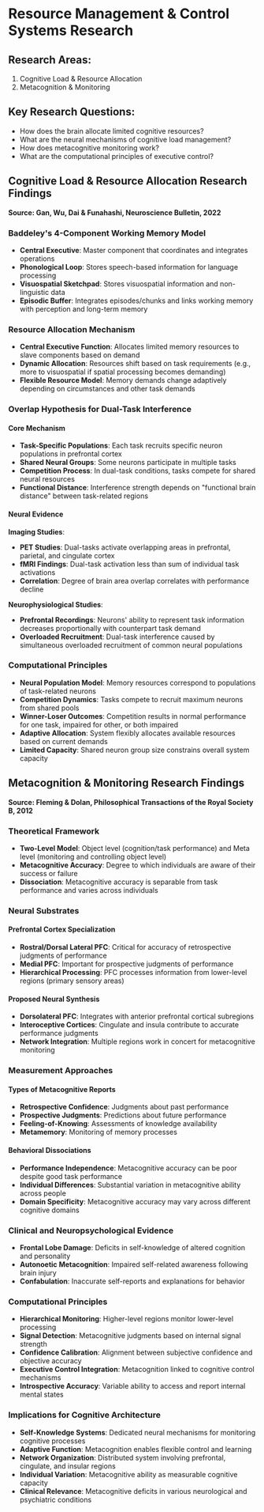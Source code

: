 # Resource Management & Control Systems Research

## Research Areas:
1. Cognitive Load & Resource Allocation
2. Metacognition & Monitoring

## Key Research Questions:
- How does the brain allocate limited cognitive resources?
- What are the neural mechanisms of cognitive load management?
- How does metacognitive monitoring work?
- What are the computational principles of executive control?


## Cognitive Load & Resource Allocation Research Findings

**Source: Gan, Wu, Dai & Funahashi, Neuroscience Bulletin, 2022**

### Baddeley's 4-Component Working Memory Model
- **Central Executive**: Master component that coordinates and integrates operations
- **Phonological Loop**: Stores speech-based information for language processing
- **Visuospatial Sketchpad**: Stores visuospatial information and non-linguistic data
- **Episodic Buffer**: Integrates episodes/chunks and links working memory with perception and long-term memory

### Resource Allocation Mechanism
- **Central Executive Function**: Allocates limited memory resources to slave components based on demand
- **Dynamic Allocation**: Resources shift based on task requirements (e.g., more to visuospatial if spatial processing becomes demanding)
- **Flexible Resource Model**: Memory demands change adaptively depending on circumstances and other task demands

### Overlap Hypothesis for Dual-Task Interference

#### Core Mechanism
- **Task-Specific Populations**: Each task recruits specific neuron populations in prefrontal cortex
- **Shared Neural Groups**: Some neurons participate in multiple tasks
- **Competition Process**: In dual-task conditions, tasks compete for shared neural resources
- **Functional Distance**: Interference strength depends on "functional brain distance" between task-related regions

#### Neural Evidence
**Imaging Studies**:
- **PET Studies**: Dual-tasks activate overlapping areas in prefrontal, parietal, and cingulate cortex
- **fMRI Findings**: Dual-task activation less than sum of individual task activations
- **Correlation**: Degree of brain area overlap correlates with performance decline

**Neurophysiological Studies**:
- **Prefrontal Recordings**: Neurons' ability to represent task information decreases proportionally with counterpart task demand
- **Overloaded Recruitment**: Dual-task interference caused by simultaneous overloaded recruitment of common neural populations

### Computational Principles
- **Neural Population Model**: Memory resources correspond to populations of task-related neurons
- **Competition Dynamics**: Tasks compete to recruit maximum neurons from shared pools
- **Winner-Loser Outcomes**: Competition results in normal performance for one task, impaired for other, or both impaired
- **Adaptive Allocation**: System flexibly allocates available resources based on current demands
- **Limited Capacity**: Shared neuron group size constrains overall system capacity


## Metacognition & Monitoring Research Findings

**Source: Fleming & Dolan, Philosophical Transactions of the Royal Society B, 2012**

### Theoretical Framework
- **Two-Level Model**: Object level (cognition/task performance) and Meta level (monitoring and controlling object level)
- **Metacognitive Accuracy**: Degree to which individuals are aware of their success or failure
- **Dissociation**: Metacognitive accuracy is separable from task performance and varies across individuals

### Neural Substrates

#### Prefrontal Cortex Specialization
- **Rostral/Dorsal Lateral PFC**: Critical for accuracy of retrospective judgments of performance
- **Medial PFC**: Important for prospective judgments of performance
- **Hierarchical Processing**: PFC processes information from lower-level regions (primary sensory areas)

#### Proposed Neural Synthesis
- **Dorsolateral PFC**: Integrates with anterior prefrontal cortical subregions
- **Interoceptive Cortices**: Cingulate and insula contribute to accurate performance judgments
- **Network Integration**: Multiple regions work in concert for metacognitive monitoring

### Measurement Approaches

#### Types of Metacognitive Reports
- **Retrospective Confidence**: Judgments about past performance
- **Prospective Judgments**: Predictions about future performance
- **Feeling-of-Knowing**: Assessments of knowledge availability
- **Metamemory**: Monitoring of memory processes

#### Behavioral Dissociations
- **Performance Independence**: Metacognitive accuracy can be poor despite good task performance
- **Individual Differences**: Substantial variation in metacognitive ability across people
- **Domain Specificity**: Metacognitive accuracy may vary across different cognitive domains

### Clinical and Neuropsychological Evidence
- **Frontal Lobe Damage**: Deficits in self-knowledge of altered cognition and personality
- **Autonoetic Metacognition**: Impaired self-related awareness following brain injury
- **Confabulation**: Inaccurate self-reports and explanations for behavior

### Computational Principles
- **Hierarchical Monitoring**: Higher-level regions monitor lower-level processing
- **Signal Detection**: Metacognitive judgments based on internal signal strength
- **Confidence Calibration**: Alignment between subjective confidence and objective accuracy
- **Executive Control Integration**: Metacognition linked to cognitive control mechanisms
- **Introspective Accuracy**: Variable ability to access and report internal mental states

### Implications for Cognitive Architecture
- **Self-Knowledge Systems**: Dedicated neural mechanisms for monitoring cognitive processes
- **Adaptive Function**: Metacognition enables flexible control and learning
- **Network Organization**: Distributed system involving prefrontal, cingulate, and insular regions
- **Individual Variation**: Metacognitive ability as measurable cognitive capacity
- **Clinical Relevance**: Metacognitive deficits in various neurological and psychiatric conditions

